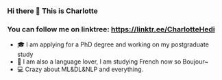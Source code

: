 ### Hi there 👋 This is Charlotte

### You can follow me on linktree: https://linktr.ee/CharlotteHedi
- 🎓 I am applying for a PhD degree and working on my postgraduate study
- 🔖 I am also a language lover, I am studying French now so Boujour~
- 💻 Crazy about ML&DL&NLP and everything.


<!--
**CharlotteDiamond/charlottediamond** is a ✨ _special_ ✨ repository because its `README.md` (this file) appears on your GitHub profile.

Here are some ideas to get you started:

- 🔭 I’m currently working on ...
- 🌱 I’m currently learning ...
- 👯 I’m looking to collaborate on ...
- 🤔 I’m looking for help with ...
- 💬 Ask me about ...
- 📫 How to reach me: ...
- 😄 Pronouns: ...
- ⚡ Fun fact: ...
-->
